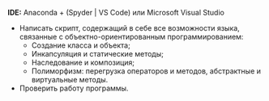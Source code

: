 **IDE:** Anaconda + (Spyder | VS Code) или Microsoft Visual Studio  
- Написать скрипт, содержащий в себе все возможности языка, связанные с объектно-ориентированным программированием:
	- Создание класса и объекта;
	- Инкапсуляция и статические методы;
	- Наследование и композиция;
	- Полиморфизм: перегрузка операторов и методов, абстрактные и виртуальные методы.
- Проверить работу программы.